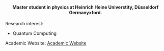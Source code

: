 <h4 align="center">Master student in physics at Heinrich Heine Universtity, Düsseldorf Germanyxford.</h4>

Research interest:
- Quantum Computing

Academic Website: [Academic Website](https://ugurtepe.github.io)

